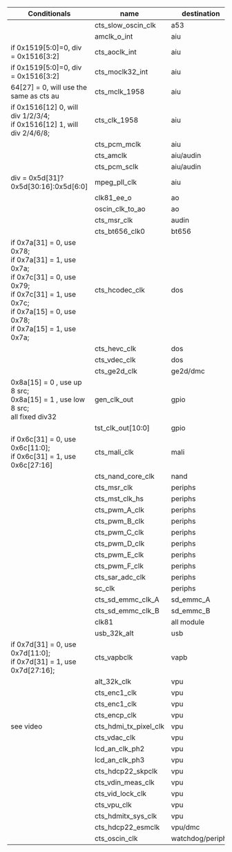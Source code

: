  | Conditionals | name | destination | gate | N | sel |
|--------------|------|-------------|------|---|-----|
| | cts_slow_oscin_clk | a53 | | | 0x5d[9] |
| | amclk_o_int | aiu | | 0x1516[11] | |
| if 0x1519[5:0]=0, div = 0x1516[3:2] | cts_aoclk_int | aiu | 0x1516[0] | 0x1519[5:1] | |
| if 0x1519[5:0]=0, div = 0x1516[3:2] | cts_moclk32_int | aiu | 0x1516[0] | 0x1519[5:1] | |
| 64[27] = 0, will use the same as cts au | cts_mclk_1958 | aiu | 0x64[24] | 0x64[23:16] | 0x64[26:25] |
| if 0x1516[12] 0, will div 1/2/3/4;<br>if 0x1516[12] 1, will div 2/4/6/8; | cts_clk_1958 | aiu | 0x1516[1] | 0x1516[5:4] | |
| | cts_pcm_mclk | aiu | 0x96[9] | 0x96[8:0] | 0x96[11:10] |
| | cts_amclk | aiu/audin | 0x5e[8] | 0x5e[7:0] | 0x5e[10:9] |
| | cts_pcm_sclk | aiu/audin | 0x96[22] | 0x96[21:16] | |
| div = 0x5d[31]?0x5d[30:16]:0x5d[6:0] | mpeg_pll_clk | aiu | 0x5d[7] | 0x5d[31:0] | 0x5d[14:12] |
| | clk81_ee_o | ao | | | 0x5d[8] |
| | oscin_clk_to_ao | ao | | | |
| | cts_msr_clk | audin | 0x69[16] | 0x69[15:0] | 0x69[18:17] |
| | cts_bt656_clk0 | bt656 | 0xf5[7] | 0xf5[6:0] | 0xf5[10:9] |
| if 0x7a[31] = 0, use 0x78;<br>if 0x7a[31] = 1, use 0x7a;<br>if 0x7c[31] = 0, use 0x79;<br>if 0x7c[31] = 1, use 0x7c;<br>if 0x7a[15] = 0, use 0x78;<br>if 0x7a[15] = 1, use 0x7a; | cts_hcodec_clk | dos | 0x78[24] | 0x78[22:16] | 0x78[27:25] |
| | cts_hevc_clk | dos | 0x79[24] | 0x79[22:16] | 0x79[27:25] |
| | cts_vdec_clk | dos | 0x7c[24] | 0x7c[22:16] | 0x7c[27:25] |
| | cts_ge2d_clk | ge2d/dmc | 0x7d[30] | | |
| 0x8a[15] = 0 , use up 8 src;<br>0x8a[15] = 1 , use low 8 src;<br>all fixed div32 | gen_clk_out | gpio | 0x8a[11] | 0x8a[10:0] | 0x8a[15:12] |
| | tst_clk_out[10:0] | gpio | | | /32 |
| if 0x6c[31] = 0, use 0x6c[11:0];<br>if 0x6c[31] = 1, use 0x6c[27:16] | cts_mali_clk | mali | 0x6c[8] | 0x6c[6:0] | 0x6c[11:9] |
| | cts_nand_core_clk | nand | 0x97[7] | 0x97[6:0] | 0x97[11:9] |
| | cts_msr_clk | periphs | 0x21d7[19] | 0x21d8[7:0] | 0x21d7[26:20] |
| | cts_mst_clk_hs | periphs | 0x21d8[28] | | |
| | cts_pwm_A_clk | periphs | 0x2156[15] | 0x2156[14:8] | 0x2156[5:4] |
| | cts_pwm_B_clk | periphs | 0x2156[23] | 0x2156[22:16] | 0x2156[7:6] |
| | cts_pwm_C_clk | periphs | 0x2192[15] | 0x2192[14:8] | 0x2192[5:4] |
| | cts_pwm_D_clk | periphs | 0x2192[23] | 0x2192[22:16] | 0x2192[7:6] |
| | cts_pwm_E_clk | periphs | 0x21b2[15] | 0x21b2[14:8] | 0x21b2[5:4] |
| | cts_pwm_F_clk | periphs | 0x21b2[23] | 0x21b2[22:16] | 0x21b2[7:6] |
| | cts_sar_adc_clk | periphs | 0xf6[8] | 0xf6[7:0] | 0xf6[10:9] |
| | sc_clk | periphs | 0x2110[24] | 0x2112[19:12] | 0x2112[31:28] |
| | cts_sd_emmc_clk_A | sd_emmc_A | 0x99[7] | 0x99[6:0] | 0x99[11:9] |
| | cts_sd_emmc_clk_B | sd_emmc_B | 0x99[23] | 0x99[22:16] | 0x99[27:25] |
| | clk81 | all module | | | 0x5d[8] |
| | usb_32k_alt | usb | 0x88[9] | 0x88[8:0] | 0x88[11:10] |
| if 0x7d[31] = 0, use 0x7d[11:0];<br>if 0x7d[31] = 1, use 0x7d[27:16]; | cts_vapbclk | vapb | 0x7d[8] | 0x7d[6:0] | 0x7d[11:9] |
| | alt_32k_clk | vpu | 0x89[15] | | 0x89[17:16] |
| | cts_enc1_clk | vpu | | | |
| | cts_enc1_clk | vpu | | | |
| | cts_encp_clk | vpu | | | |
| see video | cts_hdmi_tx_pixel_clk | vpu | | | see video |
| | cts_vdac_clk | vpu | | | |
| | lcd_an_clk_ph2 | vpu | | | |
| | lcd_an_clk_ph3 | vpu | | | |
| | cts_hdcp22_skpclk | vpu | 0x7c[24] | 0x7c[22:16] | 0x7c[26:25] |
| | cts_vdin_meas_clk | vpu | 0x94[8] | 0x94[6:0] | 0x94[11:9] |
| | cts_vid_lock_clk | vpu | 0xf2[7] | 0xf2[6:0] | 0xf2[9:8] |
| | cts_vpu_clk | vpu | 0x6f[8] | 0x6f[6:0] | 0x6f[11:9] |
| | cts_hdmitx_sys_clk | vpu | 0x73[8] | 0x73[6:0] | 0x73[10:9] |
| | cts_hdcp22_esmclk | vpu/dmc | 0x7c[8] | 0x7c[6:0] | 0x7c[10:9] |
| | cts_oscin_clk | watchdog/periphs | | | |
